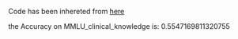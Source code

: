 Code has been inhereted from [here](https://github.com/nyuolab/MedMobile/tree/main/Evaluation)

the Accuracy on MMLU_clinical_knowledge is: 0.5547169811320755

